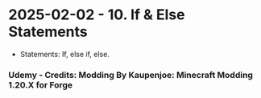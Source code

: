 # 2025-02-02 - 10. If & Else Statements
* Statements: If, else if, else.

### Udemy - Credits: Modding By Kaupenjoe: Minecraft Modding 1.20.X for Forge

